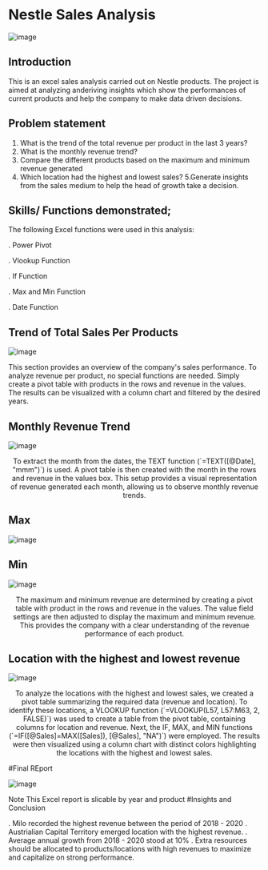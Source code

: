 # Nestle Sales Analysis



![image](https://github.com/PerfectAnny/Analysis-on-Nestle-Sales/assets/151845494/6a320976-73a6-46f1-b940-4da6449e6d69)



## Introduction

This is an excel sales analysis carried out on  Nestle products. The project is aimed at analyzing anderiving insights which show the performances of current products and help the company to make data driven decisions.


## Problem statement

1. What is the trend of the total revenue per product in the last 3 years?
2. What is the monthly revenue trend?
3. Compare the different products based on the maximum and minimum revenue generated
4. Which location had the highest and lowest sales? 5.Generate insights from the sales medium to help the head of growth take a decision.


## Skills/ Functions demonstrated;
   
 The following Excel functions were used in this analysis:

. Power Pivot

. Vlookup Function

. If Function

. Max and Min Function

. Date Function





## Trend of Total Sales Per Products

![image](https://github.com/PerfectAnny/Analysis-on-Nestle-Sales/assets/151845494/f38c04d2-ad78-456e-b06f-7118d08d60c6)



This section provides an overview of the company's sales performance. To analyze revenue per product, no special functions are needed. Simply create a pivot table with products in the rows and revenue in the values. The results can be visualized with a column chart and filtered by the desired years.


## Monthly Revenue Trend 
![image](https://github.com/PerfectAnny/Analysis-on-Nestle-Sales/assets/151845494/3025e7e7-944f-4840-8dcd-1e051f1ba76b)


<div style="text-align: center;">
  To extract the month from the dates, the TEXT function (`=TEXT([@Date], "mmm")`) is used. A pivot table is then created with the month in the rows and revenue in the values box. This setup provides a visual representation of revenue generated each month, allowing us to observe monthly revenue trends.
</div>

## Max                                                 
![image](https://github.com/PerfectAnny/Analysis-on-Nestle-Sales/assets/151845494/61181e8a-5183-4538-9518-5effcde5cdfa)
## Min
![image](https://github.com/PerfectAnny/Analysis-on-Nestle-Sales/assets/151845494/fcdf13a7-b130-4859-a896-2e877df7d38e)
<div style="text-align: center;">
  The maximum and minimum revenue are determined by creating a pivot table with product in the rows and revenue in the values. The value field settings are then adjusted to display the maximum and minimum revenue. This provides the company with a clear understanding of the revenue performance of each product.
</div>

## Location with the highest and lowest revenue
![image](https://github.com/PerfectAnny/Analysis-on-Nestle-Sales/assets/151845494/800ad070-ff06-466e-ba4e-95371e7df089)
<div style="text-align: center;">
  To analyze the locations with the highest and lowest sales, we created a pivot table summarizing the required data (revenue and location). To identify these locations, a VLOOKUP function (`=VLOOKUP(L57, L57:M63, 2, FALSE)`) was used to create a table from the pivot table, containing columns for location and revenue. Next, the IF, MAX, and MIN functions (`=IF([@Sales]=MAX([Sales]), [@Sales], "NA")`) were employed. The results were then visualized using a column chart with distinct colors highlighting the locations with the highest and lowest sales.
</div>

#Final REport

![image](https://github.com/PerfectAnny/Analysis-on-Nestle-Sales/assets/151845494/655bec6e-5a75-4d51-add5-fa99fa6b0681)

Note This Excel report is slicable by year and product
#Insights and Conclusion

. Milo recorded the highest revenue between the period of 2018 - 2020
. Austrialian Capital Territory emerged location with the highest revenue.
. Average annual growth from 2018 - 2020 stood at 10%
. Extra resources should be allocated to products/locations with high revenues to maximize and capitalize on strong performance.








